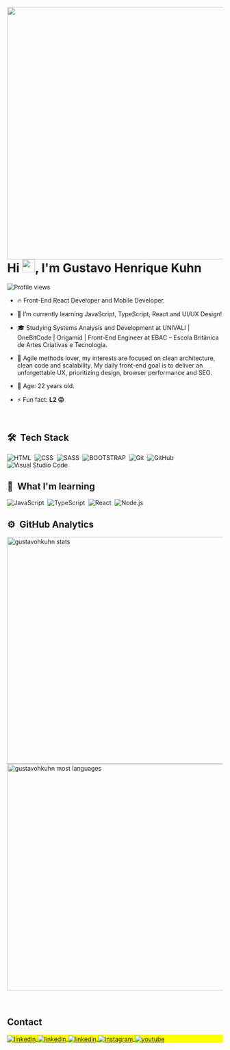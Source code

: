 <img align="right" height="590em" src="https://raw.githubusercontent.com/gist/gustavohkuhn/c02897a2b03eaac4c28b075d1c34a837/raw/268fb1dd9dba67736aa503d6833837e821be0dec/githubcard.svg"/>
<h1 align="left">Hi <img src="https://raw.githubusercontent.com/kaueMarques/kaueMarques/master/hi.gif" height="30px">, I'm Gustavo Henrique Kuhn</h1>
<p align="left"> <img src="https://komarev.com/ghpvc/?username=gustavohkuhn&color=yellow" alt="Profile views" /> </p>

- 🔥 Front-End React Developer and Mobile Developer.

- 🔭 I’m currently learning JavaScript, TypeScript, React and UI/UX Design! 

- 🎓 Studying Systems Analysis and Development at UNIVALI | OneBitCode | Origamid | Front-End Engineer at EBAC – Escola Britânica de Artes Criativas e Tecnologia.

- 🎯 Agile methods lover, my interests are focused on clean architecture, clean code and scalability. My daily front-end goal is to deliver an unforgettable UX, prioritizing design, browser performance and SEO.

- 🎂 Age: 22 years old.

- ⚡ Fun fact: **L2 😜**
<br>


## 🛠 &nbsp;Tech Stack

![HTML](https://img.shields.io/badge/-HTML-05122A?style=flat&logo=HTML5)&nbsp;
![CSS](https://img.shields.io/badge/-CSS-05122A?style=flat&logo=CSS3&logoColor=1572B6)&nbsp;
![SASS](https://img.shields.io/badge/-SASS-05122A?style=flat&logo=SASS)&nbsp;
![BOOTSTRAP](https://img.shields.io/badge/-Bootstrap-05122A?style=flat&logo=Bootstrap)&nbsp;
![Git](https://img.shields.io/badge/-Git-05122A?style=flat&logo=git)&nbsp;
![GitHub](https://img.shields.io/badge/-GitHub-05122A?style=flat&logo=github)&nbsp;
![Visual Studio Code](https://img.shields.io/badge/-Visual%20Studio%20Code-05122A?style=flat&logo=visual-studio-code&logoColor=007ACC)&nbsp;


## 🚀 &nbsp;What I'm learning

![JavaScript](https://img.shields.io/badge/-JavaScript-05122A?style=flat&logo=javascript)&nbsp;
![TypeScript](https://img.shields.io/badge/-TypeScript-05122A?style=flat&logo=Typescript)&nbsp;
![React](https://img.shields.io/badge/-React-05122A?style=flat&logo=react)&nbsp;
![Node.js](https://img.shields.io/badge/-Node.js-05122A?style=flat&logo=node.js)&nbsp;
<br>


## ⚙️ &nbsp;GitHub Analytics

<p align="left">
<img width="530em" src="https://github-readme-stats.vercel.app/api?username=gustavohkuhn&show_icons=true&theme=vision-friendly-dark" alt="gustavohkuhn stats"/>
<img width="530em" src="https://github-readme-stats.vercel.app/api/top-langs/?username=gustavohkuhn&layout=compact&theme=vision-friendly-dark" alt="gustavohkuhn most languages"/>
</p>
<br>


## Contact

<p align="left" style="background:yellow">
<a href="https://linkedin.com/in/gustavo-kuhn" target="_blank">
  <img align="center" src="https://img.shields.io/badge/-Gustavo%20Kuhn-05122A?style=flat&logo=linkedin" alt="linkedin"/>
</a>
<a href="mailto:gustavohk.dev@gmail.com" target="_blank">
  <img align="center" src="https://img.shields.io/badge/-Gustavo%20Kuhn-05122A?style=flat&logo=gmail" alt="linkedin"/>
</a>
<a href="https://api.whatsapp.com/send?phone=5548920006055&text=Ol%C3%A1,%20tudo%20bem?%20Peguei%20seu%20contato%20no%20GitHub%20e%20gostaria%20de%20conversar%20com%20voc%C3%AA." target="_blank">
  <img align="center" src="https://img.shields.io/badge/-Gustavo%20Kuhn-05122A?style=flat&logo=whatsapp" alt="linkedin"/>
</a>
<a href="https://instagram.com/" target="_blank">
 <img align="center" src="https://img.shields.io/badge/-Gustavo%20Kuhn-05122A?style=flat&logo=instagram" alt="instagram"/>
</a>
<a href="https://youtube.com/tvtxd" target="_blank">
 <img align="center" src="https://img.shields.io/badge/-Gustavo%20Kuhn-05122A?style=flat&logo=youtube" alt="youtube"/>
</a>
</p>
